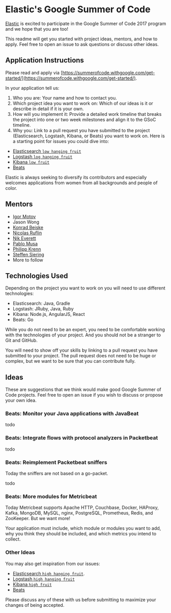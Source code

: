 # Elastic's Google Summer of Code

[Elastic](https://www.elastic.co) is excited to participate in the Google Summer of Code 2017 program and we hope that you are too!

This readme will get you started with project ideas, mentors, and how to apply. Feel free to open an issue to ask questions or discuss other ideas.


## Application Instructions

Please read and apply via [https://summerofcode.withgoogle.com/get-started/](https://summerofcode.withgoogle.com/get-started/).

In your application tell us:

1. Who you are: Your name and how to contact you.
2. Which project idea you want to work on: Which of our ideas is it or describe in detail if it is your own.
3. How will you implement it: Provide a detailed work timeline that breaks the project into one or two week milestones and align it to the GSoC timeline.
4. Why you: Link to a pull request you have submitted to the project (Elasticsearch, Logstash, Kibana, or Beats) you want to work on. Here is a starting point for issues you could dive into:
  * [Elasticsearch `low hanging fruit`](https://github.com/elastic/elasticsearch/issues?q=is%3Aopen+is%3Aissue+label%3A%22low+hanging+fruit%22)
  * [Logstash `log hanging fruit`](https://github.com/elastic/logstash/issues?q=is%3Aopen+is%3Aissue+label%3A%22low+hanging+fruit%22)
  * [Kibana `low fruit`](https://github.com/elastic/kibana/issues?q=is%3Aopen+is%3Aissue+label%3A%22low+fruit%22)
  * [Beats](https://github.com/elastic/beats/issues)

Elastic is always seeking to diversify its contributors and especially welcomes applications from women from all backgrounds and people of color.


## Mentors

* [Igor Motov](https://github.com/imotov)
* Jason Wong
* [Konrad Beiske](https://github.com/beiske)
* [Nicolas Ruflin](https://github.com/ruflin)
* [Nik Everett](https://github.com/nik9000)
* [Pablo Musa](https://github.com/pmusa)
* [Philipp Krenn](https://github.com/xeraa)
* [Steffen Siering](https://github.com/urso)
* More to follow


## Technologies Used

Depending on the project you want to work on you will need to use different technologies:

* Elasticsearch: Java, Gradle
* Logstash: JRuby, Java, Ruby
* Kibana: Node.js, AngularJS, React
* Beats: Go

While you do not need to be an expert, you need to be comfortable working with the technologies of your project. And you should not be a stranger to Git and GitHub.

You will need to show off your skills by linking to a pull request you have submitted to your project. The pull request does not need to be huge or complex, but we want to be sure that you can contribute fully.


## Ideas

These are suggestions that we think would make good Google Summer of Code projects. Feel free to open an issue if you wish to discuss or propose your own idea.


### Beats: Monitor your Java applications with JavaBeat

todo


### Beats: Integrate flows with protocol analyzers in Packetbeat

todo


### Beats: Reimplement Packetbeat sniffers

Today the sniffers are not based on a go-packet.

todo


### Beats: More modules for Metricbeat

Today Metricbeat supports Apache HTTP, Couchbase, Docker, HAProxy, Kafka, MongoDB, MySQL, nginx, PostgreSQL, Prometheus, Redis, and ZooKeeper. But we want more!

Your application must include, which module or modules you want to add, why you think they should be included, and which metrics you intend to collect.


### Other Ideas

You may also get inspiration from our issues:

* [Elasticsearch `high hanging fruit`](https://github.com/elastic/elasticsearch/issues?q=is%3Aopen+is%3Aissue+label%3A%22high+hanging+fruit%22).
* [Logstash `high hanging fruit`](https://github.com/elastic/logstash/issues?q=is%3Aopen+is%3Aissue+label%3A%22high+hanging+fruit%22)
* [Kibana `high fruit`](https://github.com/elastic/kibana/issues?q=is%3Aopen+is%3Aissue+label%3A%22high+fruit%22)
* [Beats](https://github.com/elastic/beats/issues)

Please discuss any of these with us before submitting to maximize your changes of being accepted.

